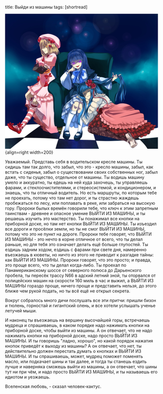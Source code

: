 title: Выйди из машины
tags: [shortread]

![](/blog/static/img/J4d0UylnRFg.jpg){align=right width=200}

Уважаемый. Представь себя в водительском кресле машины. Ты сидишь там так долго, что забыл, что это - кресло машины, забыл, как встать с сиденья, забыл о существовании своих собственных ног, забыл даже, что ты существо, отдельное от машины. Ты водишь машину умело и аккуратно, ты едешь на ней куда захочешь, ты управляешь фарами, и стеклоочистителями, и стереосистемой, и кондиционером, и знаешь, что ты отличный водитель. Но есть маршруты, по которым тебе не проехать, потому что там нет дорог, и ты страстно жаждешь пробежаться по лесу, или поплавать в реке, или забраться на высокую гору. Пророки былых времён говорили тебе, что ключ к этим запретным таинствам - древнее и опасное умение ВЫЙТИ ИЗ МАШИНЫ, и ты решаешь изучить это мастерство. Ты понажимал все кнопки на приборной доске, но там нет кнопки ВЫЙТИ ИЗ МАШИНЫ. Ты изъездил все дороги и просёлки земли, но ты не смог ВЫЙТИ ИЗ МАШИНЫ, потому что это не пункт на дороге. Пророки тебе говорят, что ВЫЙТИ ИЗ МАШИНЫ - это нечто в корне отличное от всего, что ты делал раньше, но для тебя это означает делать ещё больше глупостей. Ты ездишь задним ходом, ездишь с фарами при свете дня, намеренно въезжаешь в кюветы, но ничто из этого не приводит к разгадке тайны: как ВЫЙТИ ИЗ МАШИНЫ. Пророки говорят, что это просто; и правда, это проще всего, что ты делал когда-либо. Ты проехал по Панамериканскому шоссе от северного полюса до Дарьенского пробела, ты пересёк трассу N66 в адский летний зной, ты оторвался от полицейских машин на скорости 160 миль в час и выжил, а ВЫЙТИ ИЗ МАШИНЫ гораздо проще, ничего проще и представить нельзя, до этого ближе чем рукой подать, но ты всё ещё не открыл секрета.

Вокруг собралось много дичи послушать все эти притчи: пришли бизон и тюлень, горностай и гигантский олень, и все хотели услышать ученье летучей мыши.

И наконец ты въезжаешь на вершину высочайшей горы, встречаешь мудреца и спрашиваешь, в каком порядке надо нажимать кнопки на приборной доске, чтобы выйти из машины. А он отвечает, что не надо нажимать кнопки на приборной доске, надо просто ВЫЙТИ ИЗ МАШИНЫ. И ты говоришь "ладно, хорошо", но какой порядок нажатия кнопок приведёт к выходу из машины? А он отвечает, что нет, ты действительно должен перестать думать о кнопках и ВЫЙТИ ИЗ МАШИНЫ. И ты спрашиваешь, может, мудрец поможет поменять масло, или подкачает шины и так далее, и тогда ты станешь ездить лучше и наверняка сможешь выйти из машины, а он отвечает, что шины тут ни при чём, и надо просто ВЫЙТИ ИЗ МАШИНЫ, и ты называешь его идиотом и уезжаешь.

Вселенская любовь, - сказал человек-кактус.

